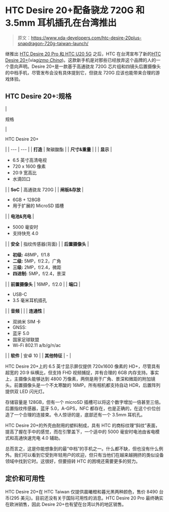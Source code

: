 # HTC Desire 20+配备骁龙 720G 和 3.5mm 耳机插孔在台湾推出

> 原文：<https://www.xda-developers.com/htc-desire-20plus-snapdragon-720g-taiwan-launch/>

继推出 [HTC Desire 20 Pro 和 HTC U20 5G](https://www.xda-developers.com/htc-u20-5g-desire-20-pro-mid-range-smartphone-taiwan-launch/) 之后，HTC 在台湾宣布了新的[HTC Desire 20+](https://www.htc.com/tw/smartphones/htc-desire-20-plus/)(via[*gizmo China*](https://www.gizmochina.com/2020/10/19/htc-desire-20-with-snapdragon-720g-48mp-quad-cameras-and-5000mah-battery-launched-in-taiwan/))。这款新手机是对那些已经放弃这个品牌的人的一个意向声明。Desire 20+是一款基于高通骁龙 720G 芯片组和四镜头后置摄像头的中档手机，尽管发布会没有具体提到它，但骁龙 720G 应该也能带来合理的游戏体验。

## HTC Desire 20+:规格

| 

规格

 | 

HTC Desire 20+

 |
| --- | --- |
| **打造** | 聚碳酸酯 |
| **尺寸&重量** |  |
| **显示** | 

*   6.5 英寸高清电视
*   720 x 1600 像素
*   20:9 宽高比
*   水滴凹口

 |
| **SoC** | 高通骁龙 720G |
| **闸板&存放** | 

*   6GB + 128GB
*   用于扩展的 MicroSD 插槽

 |
| **电池&充电** | 

*   5000 毫安时
*   支持快充 4.0

 |
| **安全** | 指纹传感器(背面) |
| **后置摄像头** | 

*   **初级:** 48MP，f/1.8
*   **二级:** 5MP，f/2.2，广角
*   **三级:** 2MP，f/2.4，微距
*   **四进制:** 5MP，f/2.4，景深

 |
| **前置摄像头** | 16MP，f/2.0 |
| **端口** | 

*   USB-C
*   3.5 毫米耳机插孔

 |
| **音频** | <information not="" available=""></information> |
| **连通性** | 

*   双纳米 SIM 卡
*   GNSS:
*   蓝牙 5.0
*   国家足球联盟
*   Wi-Fi 802.11 a/b/g/n/ac

 |
| **软件** | 安卓 10 |
| **其他特征** | - |

HTC Desire 20+上的 6.5 英寸显示屏仅提供 720x1600 像素的 HD+，尽管具有超宽的 20:9 纵横比，但支持 FHD 视频捕捉，并有合理的 6GB 内存支持。事实上，主摄像头能够达到 4800 万像素，两侧是用于广角、景深和微距的附加镜头。前置摄像头是一个不太寒酸的 16MP。所有相机都支持自动 HDR，后置阵列提供双 LED 闪光灯。

存储容量是 128GB，但有一个 microSD 插槽可以将这个数字增加一倍甚至三倍。后置指纹传感器，蓝牙 5.0，A-GPS，NFC 都存在，也是正确的，在这个价位创造了一个合理的连接束。令人惊讶的是，底部还有一个 3.5mm 耳机孔。

HTC Desire 20+的外壳由耐用的塑料制成，具有 HTC 的商标纹理“斜纹”表面，提高了握在手中的感觉，而在引擎盖下，一个适中的 5000 毫安时电池由省电模式和高通快速充电 4.0 辅助。

总而言之，这是你能想象到的最“中档”的手机之一。什么都不缺，但也没有什么例外。我们可以看到它受到年轻用户的欢迎，但只有当他们在越来越拥挤的类似设备领域中找到它时。这很好，但要扭转 HTC 的困境还需要更多的努力。

## 定价和可用性

HTC Desire 20+在 HTC Taiwan 仅提供晨曦橙和暮光黑两种颜色，售价 8490 台币(295 美元)。目前还没有关于国际可用性的消息。HTC Desire 20 Pro 最终确实在欧洲销售，因此 Desire 20+也有望在台湾以外的地区销售。
